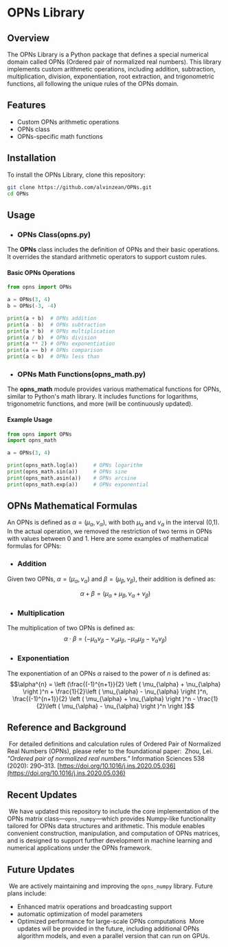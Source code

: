 # OPNs Library

## Overview

The OPNs Library is a Python package that defines a special numerical domain called OPNs (Ordered pair of normalized real numbers). This library implements custom arithmetic operations, including addition, subtraction, multiplication, division, exponentiation, root extraction, and trigonometric functions, all following the unique rules of the OPNs domain.

## Features

- Custom OPNs arithmetic operations
- OPNs class
- OPNs-specific math functions

## Installation

To install the OPNs Library, clone this repository:

```bash
git clone https://github.com/alvinzean/OPNs.git
cd OPNs
```

## Usage

- ### OPNs Class(opns.py)
The **OPNs** class includes the definition of OPNs and their basic operations. It overrides the standard arithmetic operators to support custom rules.

#### Basic OPNs Operations

```python
from opns import OPNs

a = OPNs(3, 4)
b = OPNs(-3, -4)

print(a + b)  # OPNs addition
print(a - b)  # OPNs subtraction
print(a * b)  # OPNs multiplication
print(a / b)  # OPNs division
print(a ** 2) # OPNs exponentiation
print(a == b) # OPNs comparison
print(a < b)  # OPNs less than
```

- ### OPNs Math Functions(opns_math.py)
The **opns_math** module provides various mathematical functions for OPNs, similar to Python's math library. It includes functions for logarithms, trigonometric functions, and more (will be continuously updated).

#### Example Usage

```python
from opns import OPNs
import opns_math

a = OPNs(3, 4)

print(opns_math.log(a))     # OPNs logarithm
print(opns_math.sin(a))     # OPNs sine
print(opns_math.asin(a))    # OPNs arcsine
print(opns_math.exp(a))     # OPNs exponential
```

## OPNs Mathematical Formulas

An OPNs is defined as $\alpha=(\mu_{\alpha}, \nu_{\alpha})$, with both $\mu_{\alpha}$ and $\nu_{\alpha}$ in the interval (0,1). In the actual operation, we removed the restriction of two terms in OPNs with values between 0 and 1. Here are some examples of mathematical formulas for OPNs:

- ### Addition

Given two OPNs, $\alpha=(\mu_{\alpha}, \nu_{\alpha})$ and $\beta=(\mu_{\beta}, \nu_{\beta})$, their addition is defined as:

$$\alpha+\beta=(\mu_{\alpha}+\mu_{\beta}, \nu_{\alpha}+\nu_{\beta})$$

- ### Multiplication

The multiplication of two OPNs is defined as:
$$\alpha\cdot\beta = (-\mu_{\alpha}\nu_{\beta}-\nu_{\alpha}\mu_{\beta},-\mu_{\alpha}\mu_{\beta}-\nu_{\alpha}\nu_{\beta})$$

- ### Exponentiation

The exponentiation of an OPNs $\alpha$ raised to the power of $n$ is defined as:
$$\alpha^{n} = \left (\frac{(-1)^{n+1}}{2} \left ( \mu_{\alpha} + \nu_{\alpha} \right )^n + \frac{1}{2}\left ( \mu_{\alpha} - \nu_{\alpha} \right )^n, \frac{(-1)^{n+1}}{2} \left ( \mu_{\alpha} + \nu_{\alpha} \right )^n - \frac{1}{2}\left ( \mu_{\alpha} - \nu_{\alpha} \right )^n  \right )$$

## Reference and Background
﻿
For detailed definitions and calculation rules of Ordered Pair of Normalized Real Numbers (OPNs), please refer to the foundational paper:
﻿
Zhou, Lei. *"Ordered pair of normalized real numbers."* Information Sciences 538 (2020): 290–313.
[https://doi.org/10.1016/j.ins.2020.05.036](https://doi.org/10.1016/j.ins.2020.05.036)
﻿
## Recent Updates
﻿
We have updated this repository to include the core implementation of the OPNs matrix class—`opns_numpy`—which provides Numpy-like functionality tailored for OPNs data structures and arithmetic. This module enables convenient construction, manipulation, and computation of OPNs matrices, and is designed to support further development in machine learning and numerical applications under the OPNs framework.
﻿
## Future Updates
﻿
We are actively maintaining and improving the `opns_numpy` library. Future plans include:
﻿
* Enhanced matrix operations and broadcasting support
* automatic optimization of model parameters
* Optimized performance for large-scale OPNs computations
﻿
More updates will be provided in the future, including additional OPNs algorithm models, and even a parallel version that can run on GPUs.




